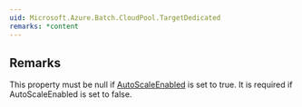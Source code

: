 ```yaml
---  
uid: Microsoft.Azure.Batch.CloudPool.TargetDedicated  
remarks: *content  
---  
```

  
## Remarks  
 This property must be null if [AutoScaleEnabled](assetId:///P:Microsoft.Azure.Batch.CloudPool.AutoScaleEnabled?qualifyHint=False&autoUpgrade=True) is set to true. It is required if AutoScaleEnabled              is set to false.